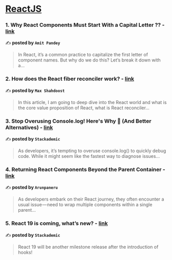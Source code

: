 
<h1><a href=https://medium.com/tag/reactjs/recommended target="_blank" rel="noopener noreferrer">ReactJS</a></h1>
<h3>1. Why React Components Must Start With a Capital Letter ?? - <a href="https://medium.com/@ptamit7826/why-react-components-must-start-with-a-capital-letter-c7e852922ced" target="_blank" rel="noopener noreferrer">link</a></h3>

✍️ **posted by `Amit Pandey`**

<blockquote>In React, it’s a common practice to capitalize the first letter of component names. But why do we do this? Let’s break it down with a…</blockquote>

<h3>2. How does the React fiber reconciler work? - <a href="https://medium.com/@maxtsh/how-does-the-react-fiber-reconciler-work-77c3650127da" target="_blank" rel="noopener noreferrer">link</a></h3>

✍️ **posted by `Max Shahdoost`**

<blockquote>In this article, I am going to deep dive into the React world and what is the core value proposition of React, what is React reconciler…</blockquote>

<h3>3. Stop Overusing Console.log! Here's Why 🚫 (And Better Alternatives) - <a href="https://medium.com/stackademic/stop-overusing-console-log-heres-why-and-better-alternatives-e5e05ea69e75" target="_blank" rel="noopener noreferrer">link</a></h3>

✍️ **posted by `Stackademic`**

<blockquote>As developers, it’s tempting to overuse console.log() to quickly debug code. While it might seem like the fastest way to diagnose issues…</blockquote>

<h3>4. Returning React Components Beyond the Parent Container - <a href="https://medium.com/@arunpaneru01/returning-react-components-beyond-the-parent-container-15794fbda014" target="_blank" rel="noopener noreferrer">link</a></h3>

✍️ **posted by `Arunpaneru`**

<blockquote>As developers embark on their React journey, they often encounter a usual issue — need to wrap multiple components within a single parent…</blockquote>

<h3>5. React 19 is coming, what’s new? - <a href="https://medium.com/stackademic/react-19-is-coming-whats-new-79e2d4b948e4" target="_blank" rel="noopener noreferrer">link</a></h3>

✍️ **posted by `Stackademic`**

<blockquote>React 19 will be another milestone release after the introduction of hooks!</blockquote>

